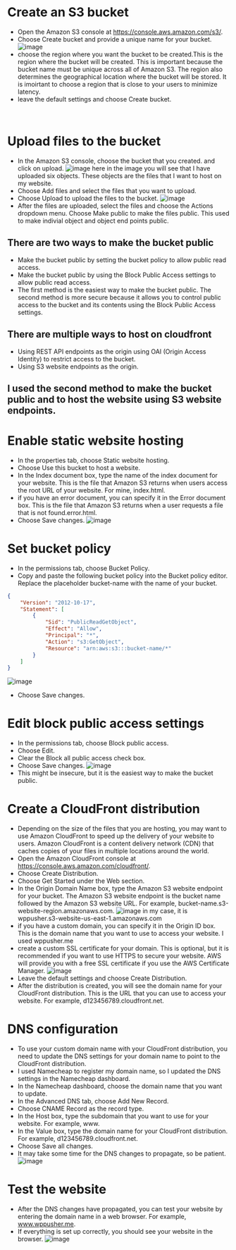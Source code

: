 # Create an S3 bucket
- Open the Amazon S3 console at https://console.aws.amazon.com/s3/. 
- Choose Create bucket and provide a unique name for your bucket.
![image](./images/create_bucket.png)
- choose the region where you want the bucket to be created.This is the region where the bucket will be created. This is important because the bucket name must be unique across all of Amazon S3. The region also determines the geographical location where the bucket will be stored. It is imoirtant to choose a region that is close to your users to minimize latency.
- leave the default settings and choose Create bucket.


<br/>

# Upload files to the bucket
- In the Amazon S3 console, choose the bucket that you created. and click on upload.
![image](./images/upload_files.png)
here in the image you will see that I have uploaded six objects. These objects are the files that I want to host on my website.
- Choose Add files and select the files that you want to upload.
- Choose Upload to upload the files to the bucket.
![image](./images/upload_files2.png)
- After the files are uploaded, select the files and choose the Actions dropdown menu. Choose Make public to make the files public. This used to make indivial object and object end points public.

## There are two ways to make the bucket public
- Make the bucket public by setting the bucket policy to allow public read access.
- Make the bucket public by using the Block Public Access settings to allow public read access.
- The first method is the easiest way to make the bucket public. The second method is more secure because it allows you to control public access to the bucket and its contents using the Block Public Access settings.

## There are multiple ways to host on cloudfront
- Using REST API endpoints as the origin using OAI (Origin Access Identity) to restrict access to the bucket.
- Using S3 website endpoints as the origin.

## I used the second method to make the bucket public and to host the website using S3 website endpoints.

# Enable static website hosting
- In the properties tab, choose Static website hosting.
- Choose Use this bucket to host a website.
- In the Index document box, type the name of the index document for your website. This is the file that Amazon S3 returns when users access the root URL of your website. For mine, index.html.
- if you have an error document, you can specify it in the Error document box. This is the file that Amazon S3 returns when a user requests a file that is not found.error.html.
- Choose Save changes.
![image](./images/enable_static_website_hosting.png)

# Set bucket policy
- In the permissions tab, choose Bucket Policy.
- Copy and paste the following bucket policy into the Bucket policy editor. Replace the placeholder bucket-name with the name of your bucket.
```json
{
    "Version": "2012-10-17",
    "Statement": [
        {
            "Sid": "PublicReadGetObject",
            "Effect": "Allow",
            "Principal": "*",
            "Action": "s3:GetObject",
            "Resource": "arn:aws:s3:::bucket-name/*"
        }
    ]
}
```
![image](./images/set_bucket_policy.png)
- Choose Save changes.

# Edit block public access settings
- In the permissions tab, choose Block public access.
- Choose Edit.
- Clear the Block all public access check box.
- Choose Save changes.
![image](./images/block_public_access.png)
- This might be insecure, but it is the easiest way to make the bucket public.

# Create a CloudFront distribution
- Depending on the size of the files that you are hosting, you may want to use Amazon CloudFront to speed up the delivery of your website to users. Amazon CloudFront is a content delivery network (CDN) that caches copies of your files in multiple locations around the world.
- Open the Amazon CloudFront console at https://console.aws.amazon.com/cloudfront/.
- Choose Create Distribution.
- Choose Get Started under the Web section.
- In the Origin Domain Name box, type the Amazon S3 website endpoint for your bucket. The Amazon S3 website endpoint is the bucket name followed by the Amazon S3 website URL. For example, bucket-name.s3-website-region.amazonaws.com.
![image](./images/cloudfront.png)
in my case, it is wppusher.s3-website-us-east-1.amazonaws.com
- if you have a custom domain, you can specify it in the Origin ID box. This is the domain name that you want to use to access your website. I used wppusher.me
- create a custom SSL certificate for your domain. This is optional, but it is recommended if you want to use HTTPS to secure your website. AWS will provide you with a free SSL certificate if you use the AWS Certificate Manager.
![image](./images/setting_up_custom_domain.png)
- Leave the default settings and choose Create Distribution.
- After the distribution is created, you will see the domain name for your CloudFront distribution. This is the URL that you can use to access your website. For example, d123456789.cloudfront.net.

# DNS configuration
- To use your custom domain name with your CloudFront distribution, you need to update the DNS settings for your domain name to point to the CloudFront distribution.
- I used Namecheap to register my domain name, so I updated the DNS settings in the Namecheap dashboard.
- In the Namecheap dashboard, choose the domain name that you want to update.
- In the Advanced DNS tab, choose Add New Record.
- Choose CNAME Record as the record type.
- In the Host box, type the subdomain that you want to use for your website. For example, www.
- In the Value box, type the domain name for your CloudFront distribution. For example, d123456789.cloudfront.net.
- Choose Save all changes.
- It may take some time for the DNS changes to propagate, so be patient.
![image](./images/namecheap.png)

# Test the website
- After the DNS changes have propagated, you can test your website by entering the domain name in a web browser. For example, www.wppusher.me.
- If everything is set up correctly, you should see your website in the browser.
![image](./images/wppusher.png)